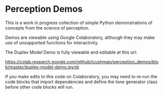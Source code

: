 # Perception Demos
This is a work in progress collection of simple Python demonstrations of concepts from the science of perception.

Demos are viewable using Google Colaboratory, although they may make use of unsupported functions for interactivity.

The Duplex Model Demo is fully viewable and editable at this url:

https://colab.research.google.com/github/icushman/perception_demos/blob/master/duplex-model-demo.ipynb

If you make edits to this code on Colaboratory, you may need to re-run the code blocks that import dependencies and define the tone generator class before other code blocks will run.

